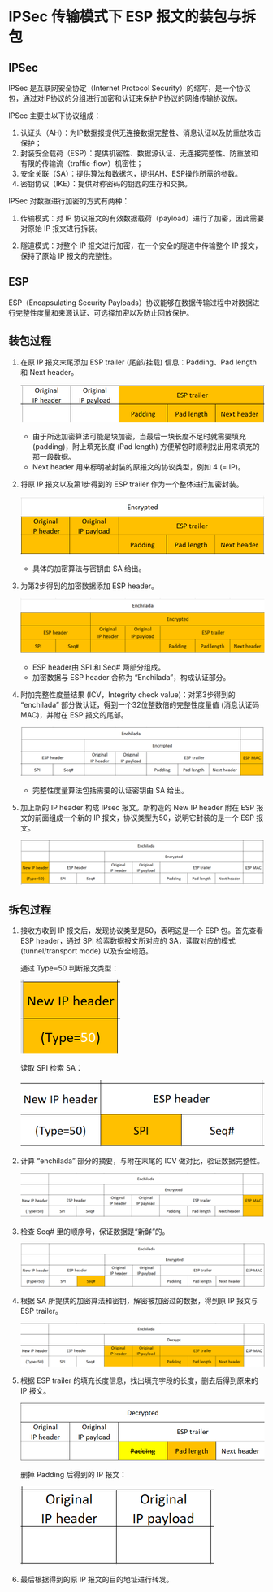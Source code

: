 # IPSec 传输模式下 ESP 报文的装包与拆包

## IPSec
IPSec 是互联网安全协定（Internet Protocol Security）的缩写，是一个协议包，通过对IP协议的分组进行加密和认证来保护IP协议的网络传输协议族。

IPSec 主要由以下协议组成：

1. 认证头（AH）：为IP数据报提供无连接数据完整性、消息认证以及防重放攻击保护；
2. 封装安全载荷（ESP）：提供机密性、数据源认证、无连接完整性、防重放和有限的传输流（traffic-flow）机密性；
3. 安全关联（SA）：提供算法和数据包，提供AH、ESP操作所需的参数。
4. 密钥协议（IKE）：提供对称密码的钥匙的生存和交换。

IPSec 对数据进行加密的方式有两种：

1. 传输模式：对 IP 协议报文的有效数据载荷（payload）进行了加密，因此需要对原始 IP 报文进行拆装。

2. 隧道模式：对整个 IP 报文进行加密，在一个安全的隧道中传输整个 IP 报文，保持了原始 IP 报文的完整性。

## ESP
ESP（Encapsulating Security Payloads）协议能够在数据传输过程中对数据进行完整性度量和来源认证、可选择加密以及防止回放保护。

## 装包过程
1. 在原 IP 报文末尾添加 ESP trailer (尾部/挂载) 信息：Padding、Pad length 和 Next header。

    ![1](1.png)

    - 由于所选加密算法可能是块加密，当最后一块长度不足时就需要填充 (padding)，附上填充长度 (Pad length) 方便解包时顺利找出用来填充的那一段数据。
    - Next header 用来标明被封装的原报文的协议类型，例如 4 (= IP)。

2. 将原 IP 报文以及第1步得到的 ESP trailer 作为一个整体进行加密封装。

    ![2](2.png)

    - 具体的加密算法与密钥由 SA 给出。

3.  为第2步得到的加密数据添加 ESP header。

    ![3](3.png)

    - ESP header由 SPI 和 Seq# 两部分组成。
    - 加密数据与 ESP header 合称为 “Enchilada”，构成认证部分。

4.  附加完整性度量结果 (ICV，Integrity check value)：对第3步得到的 “enchilada” 部分做认证，得到一个32位整数倍的完整性度量值 (消息认证码 MAC)，并附在 ESP 报文的尾部。

    ![4](4.png)

    - 完整性度量算法包括需要的认证密钥由 SA 给出。

5. 加上新的 IP header 构成 IPsec 报文。新构造的 New IP header 附在 ESP 报文的前面组成一个新的 IP 报文，协议类型为50，说明它封装的是一个 ESP 报文。

    ![5](5.png)

## 拆包过程
1. 接收方收到 IP 报文后，发现协议类型是50，表明这是一个 ESP 包。首先查看 ESP header，通过 SPI 检索数据报文所对应的 SA，读取对应的模式 (tunnel/transport mode) 以及安全规范。

    通过 Type=50 判断报文类型：

    ![6](6.png)

    读取 SPI 检索 SA：

    ![7](7.png)

2. 计算 “enchilada” 部分的摘要，与附在末尾的 ICV 做对比，验证数据完整性。

    ![8](8.png)

3. 检查 Seq# 里的顺序号，保证数据是“新鲜”的。

    ![9](9.png)

4. 根据 SA 所提供的加密算法和密钥，解密被加密过的数据，得到原 IP 报文与 ESP trailer。

    ![10](10.png)

5. 根据 ESP trailer 的填充长度信息，找出填充字段的长度，删去后得到原来的 IP 报文。

    ![11](11.png)

    删掉 Padding 后得到的 IP 报文：

    ![12](12.png)

6. 最后根据得到的原 IP 报文的目的地址进行转发。

